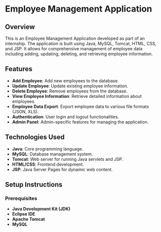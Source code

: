 # Employee Management Application

## Overview
This is an Employee Management Application developed as part of an internship. The application is built using Java, MySQL, Tomcat, HTML, CSS, and JSP. It allows for comprehensive management of employee data including adding, updating, deleting, and retrieving employee information.

## Features
- **Add Employee**: Add new employees to the database.
- **Update Employee**: Update existing employee information.
- **Delete Employee**: Remove employees from the database.
- **View Employee Information**: Retrieve detailed information about employees.
- **Employee Data Export**: Export employee data to various file formats (JSON, XLS).
- **Authentication**: User login and logout functionalities.
- **Admin Panel**: Admin-specific features for managing the application.

## Technologies Used
- **Java**: Core programming language.
- **MySQL**: Database management system.
- **Tomcat**: Web server for running Java servlets and JSP.
- **HTML/CSS**: Frontend development.
- **JSP**: Java Server Pages for dynamic web content.

## Setup Instructions

### Prerequisites
- **Java Development Kit (JDK)**
- **Eclipse IDE**
- **Apache Tomcat**
- **MySQL**
